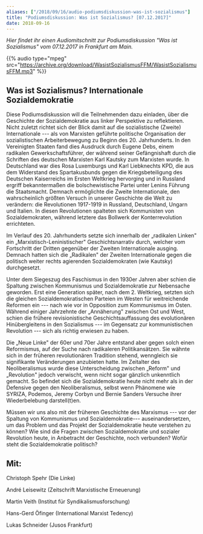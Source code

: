 ```yaml
---
aliases: ["/2018/09/16/audio-podiumsdiskussion-was-ist-sozialismus"]
title: "Podiumsdiskussion: Was ist Sozialismus? [07.12.2017]"
date: 2018-09-16
---
```


*Hier findet ihr einen Audiomitschnitt zur Podiumsdiskussion \"Was ist Sozialismus\" vom 07.12.2017 in Frankfurt am Main.*

{{% audio type="mpeg" src="https://archive.org/download/WasistSozialismusFFM/WasistSozialismusFFM.mp3" %}}

## Was ist Sozialismus? Internationale Sozialdemokratie

Diese Podiumsdiskussion will die Teilnehmenden dazu einladen, über die Geschichte der Sozialdemokratie aus linker Perspektive zu reflektieren. Nicht zuletzt richtet sich der Blick damit auf die sozialistische (Zweite) Internationale --- als von Marxisten geführte politische Organisation der sozialistischen Arbeiterbewegung zu Beginn des 20. Jahrhunderts. In den Vereinigten Staaten fand dies Ausdruck durch Eugene Debs, einem radikalen Gewerkschaftsführer, der während seiner Gefängnishaft durch die Schriften des deutschen Marxisten Karl Kautsky zum Marxisten wurde. In Deutschland war dies Rosa Luxemburgs und Karl Liebknechts KPD, die aus dem Widerstand des Spartakusbunds gegen die Kriegsbeteiligung des Deutschen Kaiserreichs im Ersten Weltkrieg hervorging und in Russland ergriff bekanntermaßen die bolschewistische Partei unter Lenins Führung die Staatsmacht. Demnach ermöglichte die Zweite Internationale, den wahrscheinlich größten Versuch in unserer Geschichte die Welt zu verändern: die Revolutionen 1917-1919 in Russland, Deutschland, Ungarn und Italien. In diesen Revolutionen spalteten sich Kommunisten von Sozialdemokraten, während letztere das Bollwerk der Konterrevolution errichteten.

Im Verlauf des 20. Jahrhunderts setzte sich innerhalb der „radikalen Linken" ein „Marxistisch-Leninistischer" Geschichtsnarrativ durch, welcher vom Fortschritt der Dritten gegenüber der Zweiten Internationale ausging. Demnach hatten sich die „Radikalen" der Zweiten Internationale gegen die politisch weiter rechts agierenden Sozialdemokraten (wie Kautsky) durchgesetzt.

Unter dem Siegeszug des Faschismus in den 1930er Jahren aber schien die Spaltung zwischen Kommunismus und Sozialdemokratie zur Nebensache geworden. Erst eine Generation später, nach dem 2. Weltkrieg, setzten sich die gleichen Sozialdemokratischen Parteien im Westen für weitreichende Reformen ein --- nach wie vor in Opposition zum Kommunismus im Osten. Während einiger Jahrzehnte der „Annäherung" zwischen Ost und West, schien die frühere revisionistische Geschichtsauffassung des evolutionären Hinübergleitens in den Sozialismus --- im Gegensatz zur kommunistischen Revolution --- sich als richtig erwiesen zu haben.

Die „Neue Linke" der 60er und 70er Jahre entstand aber gegen solch einen Reformismus, auf der Suche nach radikaleren Politikansätzen. Sie wähnte sich in der früheren revolutionären Tradition stehend, wenngleich sie signifikante Veränderungen anzubieten hatte. Im Zeitalter des Neoliberalismus wurde diese Unterscheidung zwischen „Reform" und „Revolution" jedoch verwischt, wenn nicht sogar gänzlich unkenntlich gemacht. So befindet sich die Sozialdemokratie heute nicht mehr als in der Defensive gegen den Neoliberalismus, selbst wenn Phänomene wie SYRIZA, Podemos, Jeremy Corbyn und Bernie Sanders Versuche ihrer Wiederbelebung darstell(t)en.

Müssen wir uns also mit der früheren Geschichte des Marxismus --- vor der Spaltung von Kommunismus und Sozialdemokratie--- auseinandersetzen, um das Problem und das Projekt der Sozialdemokratie heute verstehen zu können? Wie sind die Fragen zwischen Sozialdemokratie und sozialer Revolution heute, in Anbetracht der Geschichte, noch verbunden? Wofür steht die Sozialdemokratie politisch?

## Mit:

Christoph Spehr (Die Linke)

André Leisewitz (Zeitschrift Marxistische Erneuerung)

Martin Veith (Institut für Syndikalismusforschung)

Hans-Gerd Öfinger (International Marxist Tedency)

Lukas Schneider (Jusos Frankfurt)

